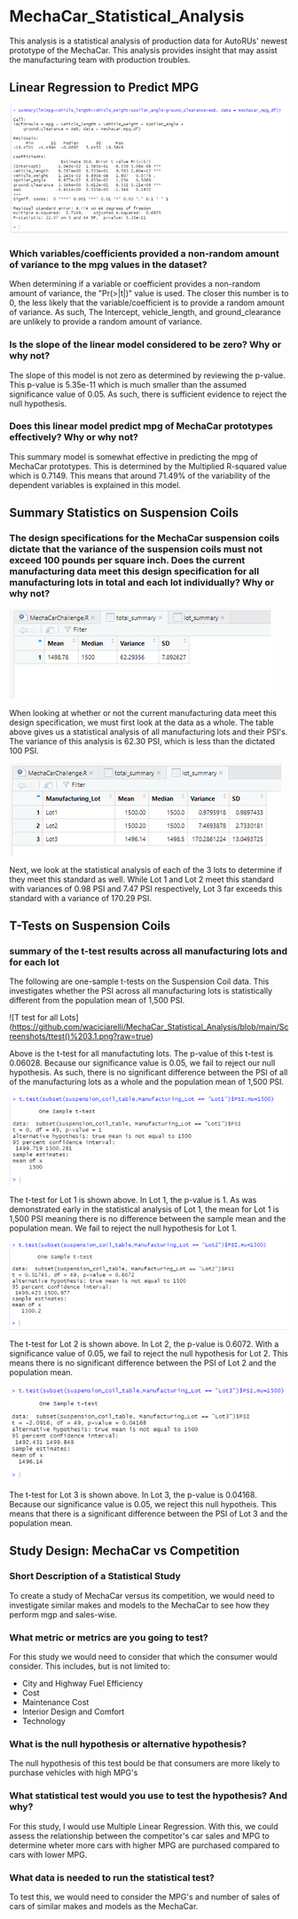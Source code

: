 # MechaCar_Statistical_Analysis

This analysis is a statistical analysis of production data for AutoRUs' newest prototype of the MechaCar. This analysis provides insight that may assist the manufacturing team with production troubles.

## Linear Regression to Predict MPG

![linear regression](https://github.com/waciciarelli/MechaCar_Statistical_Analysis/blob/main/Screenshots/summary().png?raw=true)

### Which variables/coefficients provided a non-random amount of variance to the mpg values in the dataset?

When determining if a variable or coefficient provides a non-random amount of variance, the "Pr(>|t|)" value is used. The closer this number is to 0, the less likely that the variable/coefficient is to provide a random amount of variance. As such, The Intercept, vehicle_length, and ground_clearance are unlikely to provide a random amount of variance.

### Is the slope of the linear model considered to be zero? Why or why not?

The slope of this model is not zero as determined by reviewing the p-value. This p-value is 5.35e-11 which is much smaller than the assumed significance value of 0.05. As such, there is sufficient evidence to reject the null hypothesis.

### Does this linear model predict mpg of MechaCar prototypes effectively? Why or why not?

This summary model is somewhat effective in predicting the mpg of MechaCar prototypes. This is determined by the Multiplied R-squared value which is 0.7149. This means that around 71.49% of the variability of the dependent variables is explained in this model.

## Summary Statistics on Suspension Coils

### The design specifications for the MechaCar suspension coils dictate that the variance of the suspension coils must not exceed 100 pounds per square inch. Does the current manufacturing data meet this design specification for all manufacturing lots in total and each lot individually? Why or why not?

![Total Summary](https://github.com/waciciarelli/MechaCar_Statistical_Analysis/blob/main/Screenshots/total_summary.png?raw=true)

When looking at whether or not the current manufacturing data meet this design specification, we must first look at the data as a whole. The table above gives us a statistical analysis of all manufacturing lots and their PSI's. The variance of this analysis is 62.30 PSI, which is less than the dictated 100 PSI.

![Lot Summary](https://github.com/waciciarelli/MechaCar_Statistical_Analysis/blob/main/Screenshots/lot_summary.png?raw=true)

Next, we look at the statistical analysis of each of the 3 lots to determine if they meet this standard as well. While Lot 1 and Lot 2 meet this standard with variances of 0.98 PSI and 7.47 PSI respectively, Lot 3 far exceeds this standard with a variance of 170.29 PSI.

## T-Tests on Suspension Coils
### summary of the t-test results across all manufacturing lots and for each lot

The following are one-sample t-tests on the Suspension Coil data. This investigates whether the PSI across all manufacturing lots is statistically different from the population mean of 1,500 PSI.

![T test for all Lots] (https://github.com/waciciarelli/MechaCar_Statistical_Analysis/blob/main/Screenshots/ttest()%203.1.png?raw=true)

Above is the t-test for all manufactuting lots. The p-value of this t-test is 0.06028. Because our significance value is 0.05, we fail to reject our null hypothesis. As such, there is no significant difference between the PSI of all of the manufacturing lots as a whole and the population mean of 1,500 PSI.

![t test Lot 1](https://github.com/waciciarelli/MechaCar_Statistical_Analysis/blob/main/Screenshots/ttest()%203.2%20Lot1.png?raw=true)

The t-test for Lot 1 is shown above. In Lot 1, the p-value is 1. As was demonstrated early in the statistical analysis of Lot 1, the mean for Lot 1 is 1,500 PSI meaning there is no difference between the sample mean and the population mean. We fail to reject the null hypothesis for Lot 1.

![t test Lot 2](https://github.com/waciciarelli/MechaCar_Statistical_Analysis/blob/main/Screenshots/ttest()%203.2%20Lot2.png?raw=true)

The t-test for Lot 2 is shown above. In Lot 2, the p-value is 0.6072. With a significance value of 0.05, we fail to reject the null hypothesis for Lot 2. This means there is no significant difference between the PSI of Lot 2 and the population mean.

![t test Lot 3](https://github.com/waciciarelli/MechaCar_Statistical_Analysis/blob/main/Screenshots/ttest()%203.2%20Lot3.png?raw=true)

The t-test for Lot 3 is shown above. In Lot 3, the p-value is 0.04168. Because our significance value is 0.05, we reject this null hypotheis. This means that there is a significant difference between the PSI of Lot 3 and the population mean.

## Study Design: MechaCar vs Competition
### Short Description of a Statistical Study

To create a study of MechaCar versus its competition, we would need to investigate similar makes and models to the MechaCar to see how they perform mgp and sales-wise. 

### What metric or metrics are you going to test?
For this study we would need to consider that which the consumer would consider. This includes, but is not limited to:
* City and Highway Fuel Efficiency
* Cost
* Maintenance Cost
* Interior Design and Comfort
* Technology

### What is the null hypothesis or alternative hypothesis?

The null hypothesis of this test bould be that consumers are more likely to purchase vehicles with high MPG's

### What statistical test would you use to test the hypothesis? And why?

For this study, I would use Multiple Linear Regression. With this, we could assess the relationship between the competitor's car sales and MPG to determine wheter more cars with higher MPG are purchased compared to cars with lower MPG.

### What data is needed to run the statistical test?

To test this, we would need to consider the MPG's and number of sales of cars of similar makes and models as the MechaCar.
